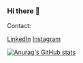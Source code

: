 ### Hi there 👋

Contact:

[LinkedIn](https://www.linkedin.com/in/yunusemrekayaoglu/)
[Instagram](https://www.instagram.com/yunusemrekayaoglu02/)

[![Anurag's GitHub stats](https://github-readme-stats.vercel.app/api?username=anuraghazra)](https://github.com/yunusemrekayaoglu/github-readme-stats)


<!--
**yunusemrekayaoglu/yunusemrekayaoglu** is a ✨ _special_ ✨ repository because its `README.md` (this file) appears on your GitHub profile.

Here are some ideas to get you started:

- 🔭 I’m currently working on ...
- 🌱 I’m currently learning ...
- 👯 I’m looking to collaborate on ...
- 🤔 I’m looking for help with ...
- 💬 Ask me about ...
- 📫 How to reach me: ...
- 😄 Pronouns: ...
- ⚡ Fun fact: ...
-->

